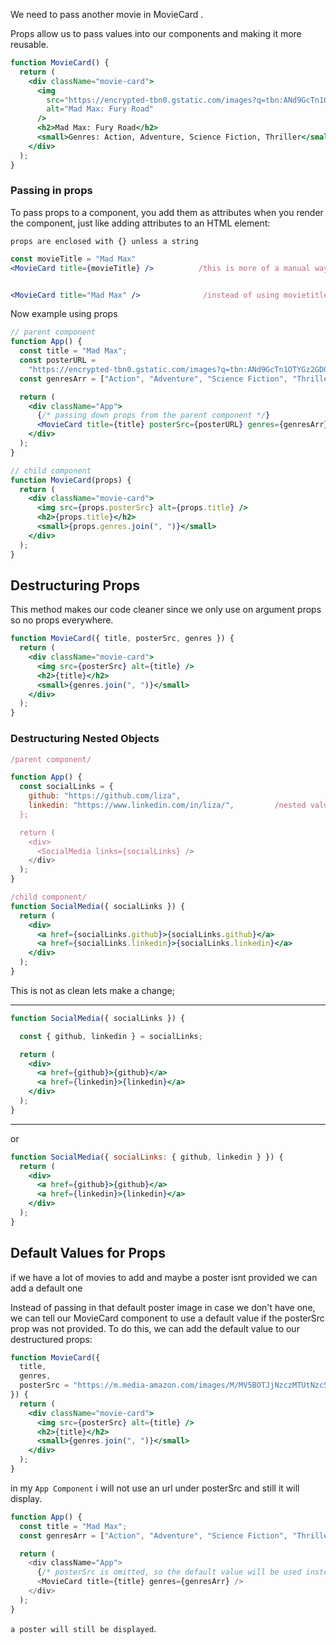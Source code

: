 We need to pass another movie in MovieCard .


Props allow us to pass values into our components and making it more reusable.


```jsx
function MovieCard() {
  return (
    <div className="movie-card">
      <img
        src="https://encrypted-tbn0.gstatic.com/images?q=tbn:ANd9GcTn1OTYGz2GDC1XjA9tirh_1Rd571yE5UFIYsmZp4nACMd7CCHM"
        alt="Mad Max: Fury Road"
      />
      <h2>Mad Max: Fury Road</h2>
      <small>Genres: Action, Adventure, Science Fiction, Thriller</small>
    </div>
  );
}
```


### Passing in props

To pass props to a component, you add them as attributes when you render the
component, just like adding attributes to an HTML element:

`props are enclosed with {} unless a string`

```jsx
const movieTitle = "Mad Max"
<MovieCard title={movieTitle} />          /this is more of a manual way do this instead/
```  

```jsx

<MovieCard title="Mad Max" />              /instead of using movietitle put thre movie name directly
```


Now example using props

```jsx
// parent component
function App() {
  const title = "Mad Max";
  const posterURL =
    "https://encrypted-tbn0.gstatic.com/images?q=tbn:ANd9GcTn1OTYGz2GDC1XjA9tirh_1Rd571yE5UFIYsmZp4nACMd7CCHM";
  const genresArr = ["Action", "Adventure", "Science Fiction", "Thriller"];

  return (
    <div className="App">
      {/* passing down props from the parent component */}
      <MovieCard title={title} posterSrc={posterURL} genres={genresArr} />
    </div>
  );
}

// child component
function MovieCard(props) {
  return (
    <div className="movie-card">
      <img src={props.posterSrc} alt={props.title} />
      <h2>{props.title}</h2>
      <small>{props.genres.join(", ")}</small>
    </div>
  );
}
```

## Destructuring Props

This method makes our code cleaner since we only use on argument props
so no props everywhere.


```jsx
function MovieCard({ title, posterSrc, genres }) {
  return (
    <div className="movie-card">
      <img src={posterSrc} alt={title} />
      <h2>{title}</h2>
      <small>{genres.join(", ")}</small>
    </div>
  );
}
```

### Destructuring Nested Objects


```jsx
/parent component/

function App() {
  const socialLinks = {
    github: "https://github.com/liza",
    linkedin: "https://www.linkedin.com/in/liza/",         /nested values
  };

  return (
    <div>
      <SocialMedia links={socialLinks} />
    </div>
  );
}

/child component/
function SocialMedia({ socialLinks }) {
  return (
    <div>
      <a href={socialLinks.github}>{socialLinks.github}</a>
      <a href={socialLinks.linkedin}>{socialLinks.linkedin}</a>
    </div>
  );
}
```

This is not as clean lets make a change;


**********************************************************************************************************************************
```jsx
function SocialMedia({ socialLinks }) {

  const { github, linkedin } = socialLinks;

  return (
    <div>
      <a href={github}>{github}</a>
      <a href={linkedin}>{linkedin}</a>
    </div>
  );
}
```
**********************************************************************************************************************************

or 

```jsx
function SocialMedia({ socialLinks: { github, linkedin } }) {
  return (
    <div>
      <a href={github}>{github}</a>
      <a href={linkedin}>{linkedin}</a>
    </div>
  );
}
```

## Default Values for Props

if we have a lot of movies to add and maybe a poster isnt provided we can add a default one

Instead of passing in that default poster image in case we don't have one, we can tell our MovieCard component to use a default value if the posterSrc prop was not provided. To do this, we can add the default value to our destructured props:


```jsx
function MovieCard({
  title,
  genres,
  posterSrc = "https://m.media-amazon.com/images/M/MV5BOTJjNzczMTUtNzc5MC00ODk0LWEwYjgtNzdiOTEyZmQxNzhmXkEyXkFqcGdeQXVyNzMzMjU5NDY@._V1_UY268_CR1,0,182,268_AL_.jpg",
}) {
  return (
    <div className="movie-card">
      <img src={posterSrc} alt={title} />
      <h2>{title}</h2>
      <small>{genres.join(", ")}</small>
    </div>
  );
}
```

in my `App Component` i will not use an url under posterSrc and still it will display.


```js
function App() {
  const title = "Mad Max";
  const genresArr = ["Action", "Adventure", "Science Fiction", "Thriller"];

  return (
    <div className="App">
      {/* posterSrc is omitted, so the default value will be used instead */}
      <MovieCard title={title} genres={genresArr} />
    </div>
  );
}
```

`a poster will still be displayed`.
